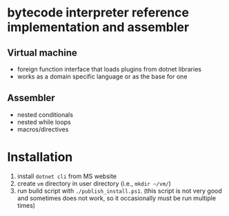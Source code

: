 # bytecode interpreter reference implementation and assembler

## Virtual machine
- foreign function interface that loads plugins from dotnet libraries
- works as a domain specific language or as the base for one

## Assembler
- nested conditionals
- nested while loops
- macros/directives

# Installation
1. install `dotnet cli` from MS website
2. create `vm` directory in user directory (i.e., `mkdir ~/vm/`)
3. run build script with `./publish_install.ps1`. (this script is not very good and sometimes does not work, so it occasionally must be run multiple times)